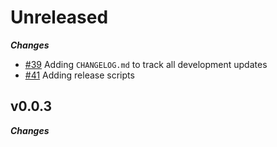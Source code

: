 # Unreleased

***Changes***

- [\#39](https://github.com/merlin-network/merlin/issues/39) Adding `CHANGELOG.md` to track all development updates
- [\#41](https://github.com/merlin-network/merlin/issues/41) Adding release scripts

## v0.0.3

***Changes***
